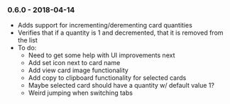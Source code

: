 ### 0.6.0 - 2018-04-14

* Adds support for incrementing/derementing card quantities
* Verifies that if a quantity is 1 and decremented, that it is removed from the list
* To do:
  * Need to get some help with UI improvements next
  * Add set icon next to card name
  * Add view card image functionality
  * Add copy to clipboard functionality for selected cards
  * Maybe selected card should have a quantity w/ default value 1?
  * Weird jumping when switching tabs